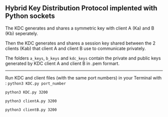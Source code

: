 ## Hybrid Key Distribution Protocol implented with Python sockets

The KDC generates and shares a symmetric key with client A (Ka) and B (Kb) seperately.

Then the KDC generates and shares a session key shared between the 2 clients (Kab) that client A and client B use to communicate privately.

The folders `a_keys`, `b_keys` and `kdc_keys` contain the private and public keys generated by KDC client A and client B in .pem formart.

---

Run KDC and client files (with the same port numbers) in your Terminal with : `python3 KDC.py port_number`

`python3 KDC.py 3200`

`python3 clientA.py 3200`

`python3 clientB.py 3200`

